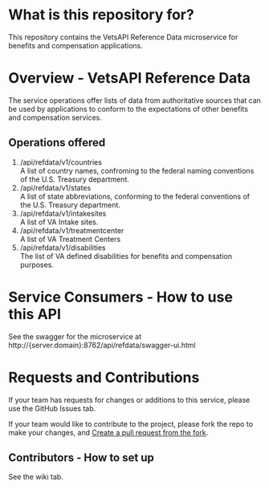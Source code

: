 # What is this repository for?

This repository contains the VetsAPI Reference Data microservice for benefits and compensation applications.

# Overview - VetsAPI Reference Data

The service operations offer lists of data from authoritative sources that can be used by applications to conform to the expectations of other benefits and compensation services.

## Operations offered
1. /api/refdata/v1/countries<br>
  A list of country names, confroming to the federal naming conventions of the U.S. Treasury department.
2. /api/refdata/v1/states<br>
  A list of state abbreviations, conforming to the federal conventions of the U.S. Treasury department.
3. /api/refdata/v1/intakesites<br>
  A list of VA Intake sites.
4. /api/refdata/v1/treatmentcenter<br>
  A list of VA Treatment Centers
5. /api/refdata/v1/disabilities<br>
  The list of VA defined disabilities for benefits and compensation purposes.

# Service Consumers - How to use this API

See the swagger for the microservice at http://{server.domain}:8762/api/refdata/swagger-ui.html

# Requests and Contributions

If your team has requests for changes or additions to this service, please use the GitHub Issues tab.

If your team would like to contribute to the project, please fork the repo to make your changes, and [Create a pull request from the fork](https://help.github.com/articles/creating-a-pull-request-from-a-fork/).

## Contributors - How to set up

See the wiki tab.

